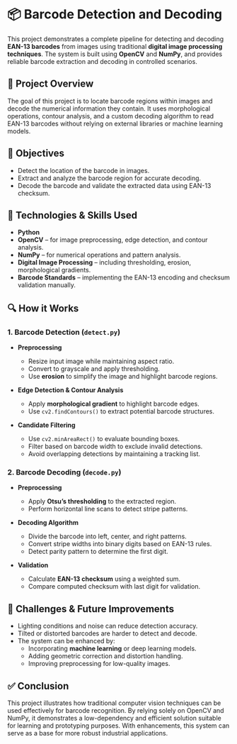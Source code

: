 
# 📦 Barcode Detection and Decoding

This project demonstrates a complete pipeline for detecting and decoding **EAN-13 barcodes** from images using traditional **digital image processing techniques**. The system is built using **OpenCV** and **NumPy**, and provides reliable barcode extraction and decoding in controlled scenarios.

## 📌 Project Overview

The goal of this project is to locate barcode regions within images and decode the numerical information they contain. It uses morphological operations, contour analysis, and a custom decoding algorithm to read EAN-13 barcodes without relying on external libraries or machine learning models.

## 🎯 Objectives

- Detect the location of the barcode in images.
- Extract and analyze the barcode region for accurate decoding.
- Decode the barcode and validate the extracted data using EAN-13 checksum.

## 🧠 Technologies & Skills Used

- **Python**
- **OpenCV** – for image preprocessing, edge detection, and contour analysis.
- **NumPy** – for numerical operations and pattern analysis.
- **Digital Image Processing** – including thresholding, erosion, morphological gradients.
- **Barcode Standards** – implementing the EAN-13 encoding and checksum validation manually.

## 🔍 How it Works

### 1. Barcode Detection (`detect.py`)

- **Preprocessing**
  - Resize input image while maintaining aspect ratio.
  - Convert to grayscale and apply thresholding.
  - Use **erosion** to simplify the image and highlight barcode regions.
  
- **Edge Detection & Contour Analysis**
  - Apply **morphological gradient** to highlight barcode edges.
  - Use `cv2.findContours()` to extract potential barcode structures.
  
- **Candidate Filtering**
  - Use `cv2.minAreaRect()` to evaluate bounding boxes.
  - Filter based on barcode width to exclude invalid detections.
  - Avoid overlapping detections by maintaining a tracking list.

### 2. Barcode Decoding (`decode.py`)

- **Preprocessing**
  - Apply **Otsu’s thresholding** to the extracted region.
  - Perform horizontal line scans to detect stripe patterns.
  
- **Decoding Algorithm**
  - Divide the barcode into left, center, and right patterns.
  - Convert stripe widths into binary digits based on EAN-13 rules.
  - Detect parity pattern to determine the first digit.
  
- **Validation**
  - Calculate **EAN-13 checksum** using a weighted sum.
  - Compare computed checksum with last digit for validation.

## 🚧 Challenges & Future Improvements

- Lighting conditions and noise can reduce detection accuracy.
- Tilted or distorted barcodes are harder to detect and decode.
- The system can be enhanced by:
  - Incorporating **machine learning** or deep learning models.
  - Adding geometric correction and distortion handling.
  - Improving preprocessing for low-quality images.

## ✅ Conclusion

This project illustrates how traditional computer vision techniques can be used effectively for barcode recognition. By relying solely on OpenCV and NumPy, it demonstrates a low-dependency and efficient solution suitable for learning and prototyping purposes. With enhancements, this system can serve as a base for more robust industrial applications.
